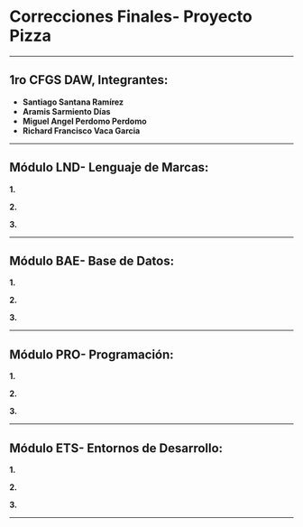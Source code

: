 # Correcciones Finales- Proyecto Pizza

---
## 1ro CFGS DAW, Integrantes:
* **Santiago Santana Ramírez**
* **Aramis Sarmiento Días**
* **Miguel Angel Perdomo Perdomo**
* **Richard Francisco Vaca Garcia**
---
## Módulo LND- Lenguaje de Marcas:

**1.**


**2.**


**3.**


---
## Módulo BAE- Base de Datos:

**1.**


**2.**


**3.**


---
## Módulo PRO- Programación:

**1.**


**2.**


**3.**


---
## Módulo ETS- Entornos de Desarrollo:

**1.**


**2.**


**3.**


---